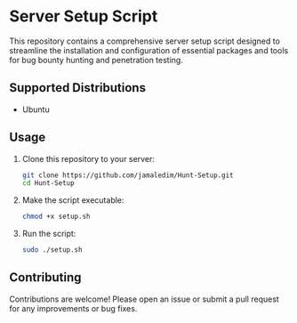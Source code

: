 # Server Setup Script

This repository contains a comprehensive server setup script designed to streamline the installation and configuration of essential packages and tools for bug bounty hunting and penetration testing.


## Supported Distributions

- Ubuntu

## Usage

1. Clone this repository to your server:
    ```bash
    git clone https://github.com/jamaledim/Hunt-Setup.git
    cd Hunt-Setup
    ```

2. Make the script executable:
    ```bash
    chmod +x setup.sh
    ```

3. Run the script:
    ```bash
    sudo ./setup.sh
    ```

## Contributing

Contributions are welcome! Please open an issue or submit a pull request for any improvements or bug fixes.
